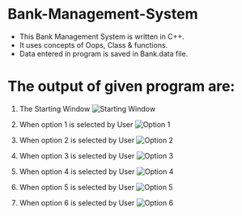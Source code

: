 # Bank-Management-System
 - This Bank Management System is written in C++.
 - It uses concepts of Oops, Class & functions.
 - Data entered in program is saved in Bank.data file.

# The output of given program are:
1. The Starting Window
![Starting Window](https://user-images.githubusercontent.com/78868587/132424039-3ae72201-e270-4e6c-956f-4e55e2501dbd.png)

2. When option 1 is selected by User
![Option 1](https://user-images.githubusercontent.com/78868587/132424057-9fc66d9c-7f54-44be-95bf-8bd7fe99f926.png)

3. When option 2 is selected by User
![Option 2](https://user-images.githubusercontent.com/78868587/132424086-e27e7a93-4f2b-42fa-8572-c2f70e5dbd7b.png)

4. When option 3 is selected by User
![Option 3](https://user-images.githubusercontent.com/78868587/132424118-af6abd7b-c254-4812-9aa1-3214d65bb2b5.png)

5. When option 4 is selected by User
![Option 4](https://user-images.githubusercontent.com/78868587/132424137-6249fdfd-d0be-48db-b1b2-372be49e1a70.png)

6. When option 5 is selected by User
![Option 5](https://user-images.githubusercontent.com/78868587/132424156-d011b9b1-de70-4ae4-9a58-a4d462d92f67.png)

7. When option 6 is selected by User
![Option 6](https://user-images.githubusercontent.com/78868587/132424183-14a8f8e1-19a3-4d6d-a780-d478162e5017.png)
